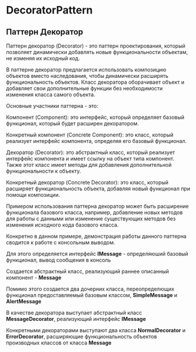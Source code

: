 # DecoratorPattern
## Паттерн Декоратор
Паттерн декоратор (Decorator) - это паттерн проектирования, который позволяет динамически добавлять новые функциональности объектам, не изменяя их исходный код.

В паттерне декоратор предлагается использовать композицию объектов вместо наследования, чтобы динамически расширять функциональность объектов. Класс декоратора оборачивает объект и добавляет свои дополнительные функции без необходимости изменения класса самого объекта.

Основные участники паттерна - это:

Компонент (Component): это интерфейс, который определяет базовый функционал, который будет расширен декоратором.

Конкретный компонент (Concrete Component): это класс, который реализует интерфейс компонента, определяя его базовый функционал.

Декоратор (Decorator): это абстрактный класс, который реализует интерфейс компонента и имеет ссылку на объект типа компонент. Также этот класс имеет методы для добавления дополнительной функциональности к объекту.

Конкретный декоратор (Concrete Decorator): это класс, который расширяет функциональность объекта, добавляя новый функционал при помощи композиции.

Примером использования паттерна декоратор может быть расширение функционала базового класса, например, добавление новых методов для работы с данными или изменение существующих методов без изменения исходного кода базового класса.

Конкретно в данном примере, демонстрация работы данного паттерна сводится к работе с консольным выводом.

Для этого определяется интерфейс **IMessage** - определяюший базовый функционал, вывод сообщения в консоль

Создается абстрактный класс, реализующий раннее описанный компонент - **Message**

Помимо этого создается два дочерних класса, переопределющих функционал предоставляемый базовым классом, **SimpleMessage** и **AlertMessage**

В качестве декоратора выступает абстрактный класс **MessageDecorator**, реализующий интерфейс **IMessage**

Конкретными декораторами выступают два класса **NormalDecorator** и **ErrorDecorator**, расширяющие функциональность объектов производных классов от класса **Message**